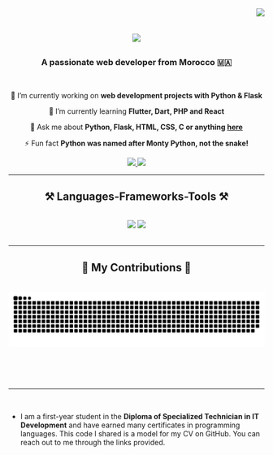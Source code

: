 <img align="right" src="https://visitor-badge.laobi.icu/badge?page_id=abdelghani-hdija.abdelghani-hdija" />

<h1 align="center">
    <img src="https://readme-typing-svg.herokuapp.com/?font=Righteous&size=35&center=true&vCenter=true&width=500&height=70&duration=4000&lines=Hi+There!+👋;+I'm+Abdelghani+Hdija!;" />
</h1>

<h3 align="center">A passionate web developer from Morocco 🇲🇦</h3>

<br/>

<div align="center">
 
 🔭 I’m currently working on **web development projects with Python & Flask**
 
 🌱 I’m currently learning **Flutter, Dart, PHP and React** 

💬 Ask me about **Python, Flask, HTML, CSS, C or anything [here](https://github.com/abdelghani-hdija/abdelghani-hdija/issues)**

⚡ Fun fact **Python was named after Monty Python, not the snake!**

 </div>
 
<div align="center"> 
  <a href="mailto:hdija.adelghani@example.com">
    <img src="https://img.shields.io/badge/Gmail-333333?style=for-the-badge&logo=gmail&logoColor=red" />
  </a>
  <a href="https://linkedin.com/in/abdelghani-hdija" target="_blank">
    <img src="https://img.shields.io/badge/LinkedIn-0077B5?style=for-the-badge&logo=linkedin&logoColor=white" target="_blank" />
  </a>
</div>

 <hr/>
 
<h2 align="center">⚒️ Languages-Frameworks-Tools ⚒️</h2>
<br/>
<div align="center">
    <img src="https://skillicons.dev/icons?i=python,html,css,flask,vscode,github,git" />
    <img src="https://skillicons.dev/icons?i=javascript,java,flutter,react,c" /><br>
</div>

<br/>
<hr/>

<div align="center">
  <h2>🐍 My Contributions 🐍</h2>
  <br>
  <img alt="snake eating my contributions" src="https://raw.githubusercontent.com/salesp07/salesp07/output/github-contribution-grid-snake.svg" />
  
  <br/><br/><br/>
</div>

<hr/>

<br/>

- I am a first-year student in the **Diploma of Specialized Technician in IT Development** and have earned many certificates in programming languages. This code I shared is a model for my CV on GitHub. You can reach out to me through the links provided.
